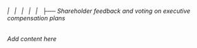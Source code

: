 ###### |   |   |   |   |   ├── Shareholder feedback and voting on executive compensation plans

*Add content here*